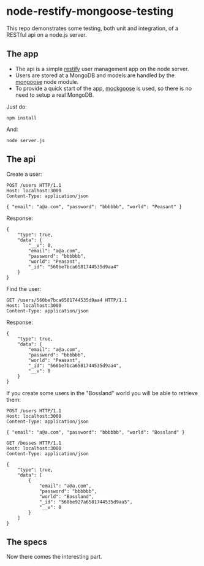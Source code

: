 # node-restify-mongoose-testing

This repo demonstrates some testing, both unit and integration, of a RESTful api on a node.js server.

## The app

- The api is a simple [restify](http://mcavage.me/node-restify/) user management app on the node server.
- Users are stored at a MongoDB and models are handled by the [mongoose](http://mongoosejs.com/) node module.
- To provide a quick start of the app, [mockgoose](https://github.com/mccormicka/Mockgoose) is used, so there is no need to setup a real MongoDB.

Just do:

    npm install

And:

    node server.js

## The api

Create a user:

```
POST /users HTTP/1.1
Host: localhost:3000
Content-Type: application/json

{ "email": "a@a.com", "password": "bbbbbb", "world": "Peasant" }
```

Response:

```
{
    "type": true,
    "data": {
        "__v": 0,
        "email": "a@a.com",
        "password": "bbbbbb",
        "world": "Peasant",
        "_id": "560be7bca6581744535d9aa4"
    }
}
```
Find the user:

```
GET /users/560be7bca6581744535d9aa4 HTTP/1.1
Host: localhost:3000
Content-Type: application/json
```
Response:

```
{
    "type": true,
    "data": {
        "email": "a@a.com",
        "password": "bbbbbb",
        "world": "Peasant",
        "_id": "560be7bca6581744535d9aa4",
        "__v": 0
    }
}
```
If you create some users in the "Bossland" world you will be able to retrieve them:

```
POST /users HTTP/1.1
Host: localhost:3000
Content-Type: application/json

{ "email": "a@a.com", "password": "bbbbbb", "world": "Bossland" }
```

```
GET /bosses HTTP/1.1
Host: localhost:3000
Content-Type: application/json
```

```
{
    "type": true,
    "data": [
        {
            "email": "a@a.com",
            "password": "bbbbbb",
            "world": "Bossland",
            "_id": "560be927a6581744535d9aa5",
            "__v": 0
        }
    ]
}
```

## The specs

Now there comes the interesting part.
